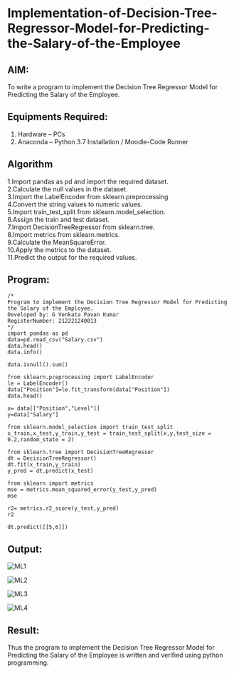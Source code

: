 # Implementation-of-Decision-Tree-Regressor-Model-for-Predicting-the-Salary-of-the-Employee

## AIM:
To write a program to implement the Decision Tree Regressor Model for Predicting the Salary of the Employee.

## Equipments Required:
1. Hardware – PCs
2. Anaconda – Python 3.7 Installation / Moodle-Code Runner

## Algorithm
1.Import pandas as pd and import the required dataset.<br>
2.Calculate the null values in the dataset.<br>
3.Import the LabelEncoder from sklearn.preprocessing<br>
4.Convert the string values to numeric values.<br>
5.Import train_test_split from sklearn.model_selection.<br>
6.Assign the train and test dataset.<br>
7.Import DecisionTreeRegressor from sklearn.tree.<br>
8.Import metrics from sklearn.metrics.<br>
9.Calculate the MeanSquareError.<br>
10.Apply the metrics to the dataset.<br>
11.Predict the output for the required values.<br>

## Program:
```
/*
Program to implement the Decision Tree Regressor Model for Predicting the Salary of the Employee.
Developed by: G Venkata Pavan Kumar
RegisterNumber: 212221240013
*/
import pandas as pd
data=pd.read_csv("Salary.csv")
data.head()
data.info()

data.isnull().sum()

from sklearn.preprocessing import LabelEncoder
le = LabelEncoder()
data["Position"]=le.fit_transform(data["Position"])
data.head()

x= data[["Position","Level"]]
y=data["Salary"]

from sklearn.model_selection import train_test_split
x_train,x_test,y_train,y_test = train_test_split(x,y,test_size = 0.2,random_state = 2)

from sklearn.tree import DecisionTreeRegressor
dt = DecisionTreeRegressor()
dt.fit(x_train,y_train)
y_pred = dt.predict(x_test)

from sklearn import metrics
mse = metrics.mean_squared_error(y_test,y_pred)
mse

r2= metrics.r2_score(y_test,y_pred)
r2

dt.predict([[5,6]])
```

## Output:
![ML1](https://user-images.githubusercontent.com/94827772/173214269-3da331e3-e1a1-4964-928d-22d7ecc8fa30.png)

![ML2](https://user-images.githubusercontent.com/94827772/173214267-b14c4392-e775-4665-a8cf-60e2850591cc.png)

![ML3](https://user-images.githubusercontent.com/94827772/173214265-22af9af6-b9c3-4d3d-8cad-1011062a9cec.png)

![ML4](https://user-images.githubusercontent.com/94827772/173214264-11a5e9c3-c600-4715-a64d-f7d2704f1443.png)


## Result:
Thus the program to implement the Decision Tree Regressor Model for Predicting the Salary of the Employee is written and verified using python programming.
